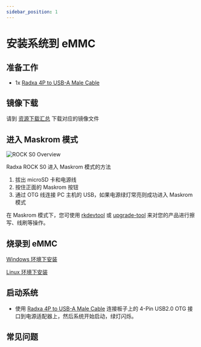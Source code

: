 ```yaml
---
sidebar_position: 1
---
```


# 安装系统到 eMMC

## 准备工作

- 1x [Radxa 4P to USB-A Male Cable](/rockpi/rocks0/getting-started/preparation#usb-otg-线材)

## 镜像下载

请到 [资源下载汇总](../getting-started/download) 下载对应的镜像文件

## 进入 Maskrom 模式

![ROCK S0 Overview](/img/rockpi/s0/mark_rock_pi_s0.webp)

Radxa ROCK S0 进入 Maskrom 模式的方法

1. 拔出 microSD 卡和电源线
2. 按住正面的 Maskrom 按钮
3. 通过 OTG 线连接 PC 主机的 USB，如果电源绿灯常亮则成功进入 Maskrom 模式

在 Maskrom 模式下，您可使用 [rkdevtool](../low-level-dev/rkdevtool) 或 [upgrade-tool](../low-level-dev/upgrade-tool) 来对您的产品进行擦写、线刷等操作。

## 烧录到 eMMC

[Windows 环境下安装](../low-level-dev/rkdevtool)

[Linux 环境下安装](../low-level-dev/rkdeveloptool)

## 启动系统

- 使用 [Radxa 4P to USB-A Male Cable](/rockpi/rocks0/getting-started/preparation#usb-otg-线材) 连接板子上的 4-Pin USB2.0 OTG 接口到电源适配器上，然后系统开始启动，绿灯闪烁。

## 常见问题

